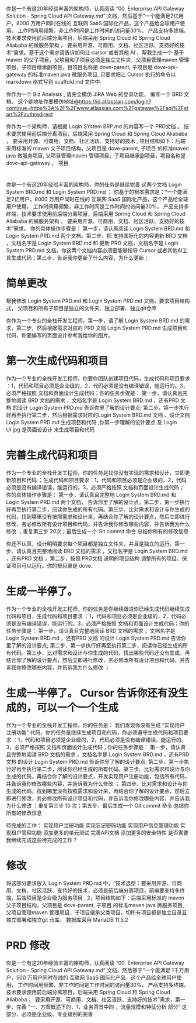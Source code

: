 你是一个有这20年经验丰富的架构师，认真阅读 “00. Enterprise API Gateway Solution - Spring Cloud API Gateway.md” 文档，然后基于“一个能满足2亿用户，8000 万用户同时在线的 互联网 SaaS 国际化产品，这个产品给全球用户使用， 工作时间用频繁，非工作时间是工作时间的访问量30%， 产品支持多终端，技术要求使用前后端分离项目，后端采用 Spring Cloud 和 Spring Cloud Aliababa 的微服务架构 ， 要采用开源、可商用、文档、社区活跃、支持好的技术”需求。基于这个需求请告诉如何让 cursor 或者其他 AI ，帮我生成一个 基于maven 的父子项目，父项目和子项目必须是独立文件夹，父项目管理maven 管理项目，子项目继承副项目，目项目名称是 dove-parent, 子项目是 dove-api-gateway 的标准maven java 微服务项目, 只要求把让 Cursor 执行的命令以 markdown 格式写到 scaffold.md 文件中.



你作为一个 Biz Analysis ,   请完全模仿 JIRA Web 的登录功能， 编写一个 BRD 文档。 这个是地址你要模仿地址@https://id.atlassian.com/login?continue=https%3A%2F%2Fwww.atlassian.com%2Fgateway%2Fapi%2Fstart%2Fauthredirect 



你作为一个架构师，请根据 Login SYstem BRP.md 的内容写一个 PRD文档 。   技术要求使用前后端分离项目，后端采用 Spring Cloud 和 Spring Cloud Aliababa ， 要采用开源、可商用、文档、社区活跃、支持好的技术 , 项目结构如下：后端采用标准的 maven 父子项目结构，父项目是 dove-parent, 子项目 的标准maven java 微服务项目, 父项目管理maven 管理项目，子项目继承副项目，项目名称是 dove-api-gateway ， 项目


# 
你是一个有这20年经验丰富的架构师，你的任务是继续完善 这两个文档 Login System BRD.md 和 Login System PRD.md  ； 你基于的根本需求是：“一个能满足2亿用户，8000 万用户同时在线的 互联网 SaaS 国际化产品，这个产品给全球用户使用， 工作时间用频繁，非工作时间是工作时间的访问量30%， 产品支持多终端，技术要求使用前后端分离项目，后端采用 Spring Cloud 和 Spring Cloud Aliababa 的微服务架构 ， 要采用开源、可商用、文档、社区活跃、支持好的技术”需求。  你的具体操作步骤是： 第一步，请认真阅读    Login System BRD.md 和 Login System PRD.md  两个文档。第二步，把 支持国际化的内容更新 BRD 文档 ，文档名字是 Login System BRD.md 和 更新 PRD 文档，文档名字是 Login System PRD.md 文档。你这两个文档内容必须要能够指导 Cursor 或者其他AI工具生成代码；第三步、告诉我你更新了什么内容，为什么更新；

# 简单更改
帮我修改 Login System PRD.md 和 Login System PRD.md 文档，要求项目结构式， 父项目和所有子项目是独立的文件夹、独立部署、独立git仓库




 你作为一个专业的全栈开发工程师，第一步，请了解 Login System BRD.md 的需求，第二步，然后根据需求对应的 PRD 文档 Login System PRD.md 生成项目和代码，你要编写的页面设计参考我给你的图片。

# 第一次生成代码和项目
  作为一个专业的全栈开发工程师，你要你团队创建项目代码，生成代码和项目要求 ：1，代码和项目必须是企业级的，2，代码必须是没有编译错误，能运行的。3，必须严格按照 文档和页面设计生成代码；你的任务步骤是： 第一步，请认真且完整地阅读 BRD 文档的需求  ，文档名字是 Login System BRD.md  ，还有PRD 文档 的设计 Login System PRD.md  告诉你里了解的设计要点;  第二步，第一步执行好再至执行第二步，然后根据需求对应的Login System BRD.md   文档 、设计文档 Login System PRD.md 生成项目和代码 ,你第一步理解的设计要点  及  Login UI.jpg 是页面设设计 来生成项目和代码

# 完善生成代码和项目
作为一个专业的全栈开发工程师，你的任务是找你没有实现的需求和设计，立即更新项目和代码 ；生成代码和项目要求：1，代码和项目必须是企业级的，2，代码必须是没有编译错误，能运行的。3，必须严格按照 文档和页面设计生成代码； 你的具体操作步骤是： 第一步，请认真且完整地 Login System BRD.md 和 Login System PRD.md  两个文档， 告诉你里了解的设计点。第二步，第一步执行好再至执行第二步，阅读你生成的所有代码。第三步、比对需求和设计与你生成的代码，找到哪里没有按照需求和设计来，再结合你了解的设计要点，然后立即进行修改，务必修改所有设计项目和代码，并告诉我你修改哪些内容，并告诉我为什么修改 ；重复第三步 20次；最后生成一个 Git commit 命令 总结你所有的修改信息

你还不认真，设计明明要求每个项目都是独立文件夹，并且是独立的运行。第一步、请认真且完整地阅读 BRD 文档的需求  ，文档名字是 Login System BRD.md  ，还有PRD 文档 ，第二步，按照 PRD文档 说明的项目结构 调整所有的项目。保证项目可以运行。你的根目录是 dove.

# 生成一半停了。
作为一个专业的全栈开发工程师，你的任务是你继续跟进你已经生成代码继续生成代码和项目，生成代码和项目要求 ：1，代码和项目必须是企业级的，2，代码必须是没有编译错误，能运行的。3，必须严格按照 文档和页面设计生成代码；你的任务步骤是： 第一步，请认真且完整地阅读 BRD 文档的需求  ，文档名字是 Login System BRD.md  ，还有PRD 文档 的设计 Login System PRD.md  告诉你里了解的设计要点;  第二步，第一步执行好再至执行第二步，阅读你已经生成的所有代码。第三步、比对需求和设计与你生成的代码，找出哪些代码还没有生成，再结合你了解的设计要点，然后立即进行修改，务必修改所有设计项目和代码，并告诉我你修改哪些内容，并告诉我为什么修改 ；




# 生成一半停了。 Cursor 告诉你还有没生成的，可以一个一个生成
作为一个专业的全栈开发工程师，你的任务是： 我们发现你没有生成 “实现用户注册功能” 代码，你的任务是继续生成项目和代码，你必须遵守生成代码和项目要求 ：1，代码和项目必须是企业级的，2，代码必须是没有编译错误，能运行的。3，必须严格按照 文档和页面设计生成代码；你的任务步骤是： 第一步，请认真且完整地阅读 BRD 文档的需求  ，文档名字是 Login System BRD.md  ，还有PRD 文档 的设计 Login System PRD.md  告诉你里了解的设计要点;  第二步，第一步执行好再至执行第二步，阅读你已经生成的所有代码。第三步、比对需求和设计与你生成的代码，再结合你了解的设计要点，开发实现用户注册功能，包括所有代码，并告诉我你修改哪些内容，并告诉我为什么修改 ； 第四步、比对需求和设计与你生成的代码，找到哪里没有按照需求和设计来，再结合你了解的设计要点，然后立即进行修改，务必修改所有设计项目和代码，并告诉我你修改哪些内容，并告诉我为什么修改 ；重复第三步 10 次；第五步，最后生成一个 Git commit 命令 总结你所有的修改信息




待完成的工作：
实现用户注册功能
实现忘记密码功能
实现用户信息管理功能
实现租户管理功能
添加更多的单元测试
完善API文档
添加更多的安全特性
是否需要我继续完成这些待完成的工作？



 # 修改 

 将这部分要求放入 Login System PRD.md 中，“技术选型：要采用开源、可商用、文档、社区活跃、支持好的技术，必须是前后端分离项目，前端要支持多终端，后端项目是企业级为服务项目 , 2，项目结构如下：后端采用标准的 maven 父子项目结构，父项目是 dove-parent, 子项目 的标准maven java 微服务项目, 父项目管理maven 管理项目，子项目继承父类项目，切所有项目都是独立目录且独立部署和独立git 仓库。 数据库采用 MariaDB 11.5.2












 # PRD 修改

 你是一个有这20年经验丰富的架构师，认真阅读 “00. Enterprise API Gateway Solution - Spring Cloud API Gateway.md” 文档，然后基于“一个能满足 1千万用户，500 万用户同时在线的 互联网 SaaS 国际化产品，这个产品给全球用户使用， 工作时间用频繁，非工作时间是工作时间的访问量30%， 产品支持多终端，技术要求使用前后端分离项目，后端采用 Spring Cloud 和 Spring Cloud Aliababa ， 要采用开源、可商用、文档、社区活跃、支持好的技术”需求，第一步、完善 “一、方案概述下的，1，业务背景中的 ，流量规模和特征分析  部分” 这部分，必须是企业级、专业级别的完善